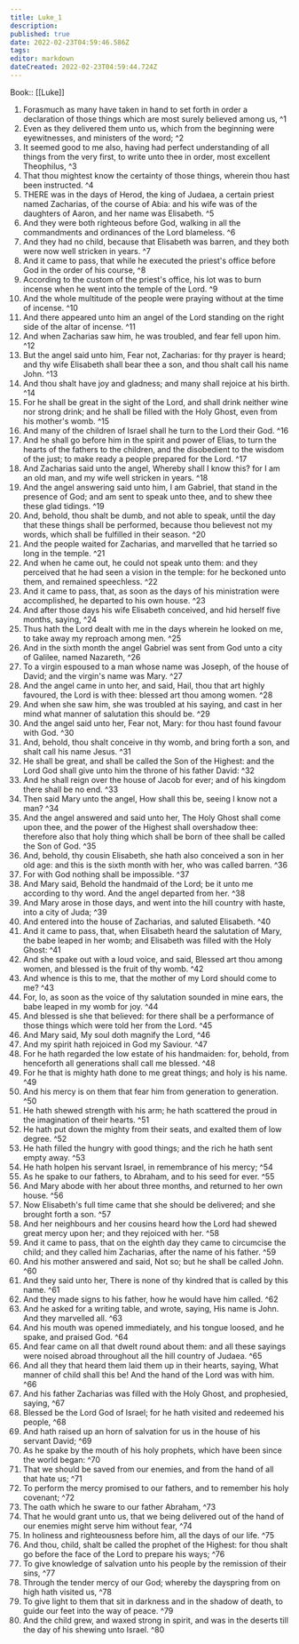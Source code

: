 ```yaml
---
title: Luke_1
description: 
published: true
date: 2022-02-23T04:59:46.586Z
tags: 
editor: markdown
dateCreated: 2022-02-23T04:59:44.724Z
---
```


 Book:: [[Luke]]
 1. Forasmuch as many have taken in hand to set forth in order a declaration of those things which are most surely believed among us, ^1
 2. Even as they delivered them unto us, which from the beginning were eyewitnesses, and ministers of the word; ^2
 3. It seemed good to me also, having had perfect understanding of all things from the very first, to write unto thee in order, most excellent Theophilus, ^3
 4. That thou mightest know the certainty of those things, wherein thou hast been instructed. ^4
 5. THERE was in the days of Herod, the king of Judaea, a certain priest named Zacharias, of the course of Abia: and his wife was of the daughters of Aaron, and her name was Elisabeth. ^5
 6. And they were both righteous before God, walking in all the commandments and ordinances of the Lord blameless. ^6
 7. And they had no child, because that Elisabeth was barren, and they both were now well stricken in years. ^7
 8. And it came to pass, that while he executed the priest's office before God in the order of his course, ^8
 9. According to the custom of the priest's office, his lot was to burn incense when he went into the temple of the Lord. ^9
 10. And the whole multitude of the people were praying without at the time of incense. ^10
 11. And there appeared unto him an angel of the Lord standing on the right side of the altar of incense. ^11
 12. And when Zacharias saw him, he was troubled, and fear fell upon him. ^12
 13. But the angel said unto him, Fear not, Zacharias: for thy prayer is heard; and thy wife Elisabeth shall bear thee a son, and thou shalt call his name John. ^13
 14. And thou shalt have joy and gladness; and many shall rejoice at his birth. ^14
 15. For he shall be great in the sight of the Lord, and shall drink neither wine nor strong drink; and he shall be filled with the Holy Ghost, even from his mother's womb. ^15
 16. And many of the children of Israel shall he turn to the Lord their God. ^16
 17. And he shall go before him in the spirit and power of Elias, to turn the hearts of the fathers to the children, and the disobedient to the wisdom of the just; to make ready a people prepared for the Lord. ^17
 18. And Zacharias said unto the angel, Whereby shall I know this? for I am an old man, and my wife well stricken in years. ^18
 19. And the angel answering said unto him, I am Gabriel, that stand in the presence of God; and am sent to speak unto thee, and to shew thee these glad tidings. ^19
 20. And, behold, thou shalt be dumb, and not able to speak, until the day that these things shall be performed, because thou believest not my words, which shall be fulfilled in their season. ^20
 21. And the people waited for Zacharias, and marvelled that he tarried so long in the temple. ^21
 22. And when he came out, he could not speak unto them: and they perceived that he had seen a vision in the temple: for he beckoned unto them, and remained speechless. ^22
 23. And it came to pass, that, as soon as the days of his ministration were accomplished, he departed to his own house. ^23
 24. And after those days his wife Elisabeth conceived, and hid herself five months, saying, ^24
 25. Thus hath the Lord dealt with me in the days wherein he looked on me, to take away my reproach among men. ^25
 26. And in the sixth month the angel Gabriel was sent from God unto a city of Galilee, named Nazareth, ^26
 27. To a virgin espoused to a man whose name was Joseph, of the house of David; and the virgin's name was Mary. ^27
 28. And the angel came in unto her, and said, Hail, thou that art highly favoured, the Lord is with thee: blessed art thou among women. ^28
 29. And when she saw him, she was troubled at his saying, and cast in her mind what manner of salutation this should be. ^29
 30. And the angel said unto her, Fear not, Mary: for thou hast found favour with God. ^30
 31. And, behold, thou shalt conceive in thy womb, and bring forth a son, and shalt call his name Jesus. ^31
 32. He shall be great, and shall be called the Son of the Highest: and the Lord God shall give unto him the throne of his father David: ^32
 33. And he shall reign over the house of Jacob for ever; and of his kingdom there shall be no end. ^33
 34. Then said Mary unto the angel, How shall this be, seeing I know not a man? ^34
 35. And the angel answered and said unto her, The Holy Ghost shall come upon thee, and the power of the Highest shall overshadow thee: therefore also that holy thing which shall be born of thee shall be called the Son of God. ^35
 36. And, behold, thy cousin Elisabeth, she hath also conceived a son in her old age: and this is the sixth month with her, who was called barren. ^36
 37. For with God nothing shall be impossible. ^37
 38. And Mary said, Behold the handmaid of the Lord; be it unto me according to thy word. And the angel departed from her. ^38
 39. And Mary arose in those days, and went into the hill country with haste, into a city of Juda; ^39
 40. And entered into the house of Zacharias, and saluted Elisabeth. ^40
 41. And it came to pass, that, when Elisabeth heard the salutation of Mary, the babe leaped in her womb; and Elisabeth was filled with the Holy Ghost: ^41
 42. And she spake out with a loud voice, and said, Blessed art thou among women, and blessed is the fruit of thy womb. ^42
 43. And whence is this to me, that the mother of my Lord should come to me? ^43
 44. For, lo, as soon as the voice of thy salutation sounded in mine ears, the babe leaped in my womb for joy. ^44
 45. And blessed is she that believed: for there shall be a performance of those things which were told her from the Lord. ^45
 46. And Mary said, My soul doth magnify the Lord, ^46
 47. And my spirit hath rejoiced in God my Saviour. ^47
 48. For he hath regarded the low estate of his handmaiden: for, behold, from henceforth all generations shall call me blessed. ^48
 49. For he that is mighty hath done to me great things; and holy is his name. ^49
 50. And his mercy is on them that fear him from generation to generation. ^50
 51. He hath shewed strength with his arm; he hath scattered the proud in the imagination of their hearts. ^51
 52. He hath put down the mighty from their seats, and exalted them of low degree. ^52
 53. He hath filled the hungry with good things; and the rich he hath sent empty away. ^53
 54. He hath holpen his servant Israel, in remembrance of his mercy; ^54
 55. As he spake to our fathers, to Abraham, and to his seed for ever. ^55
 56. And Mary abode with her about three months, and returned to her own house. ^56
 57. Now Elisabeth's full time came that she should be delivered; and she brought forth a son. ^57
 58. And her neighbours and her cousins heard how the Lord had shewed great mercy upon her; and they rejoiced with her. ^58
 59. And it came to pass, that on the eighth day they came to circumcise the child; and they called him Zacharias, after the name of his father. ^59
 60. And his mother answered and said, Not so; but he shall be called John. ^60
 61. And they said unto her, There is none of thy kindred that is called by this name. ^61
 62. And they made signs to his father, how he would have him called. ^62
 63. And he asked for a writing table, and wrote, saying, His name is John. And they marvelled all. ^63
 64. And his mouth was opened immediately, and his tongue loosed, and he spake, and praised God. ^64
 65. And fear came on all that dwelt round about them: and all these sayings were noised abroad throughout all the hill country of Judaea. ^65
 66. And all they that heard them laid them up in their hearts, saying, What manner of child shall this be! And the hand of the Lord was with him. ^66
 67. And his father Zacharias was filled with the Holy Ghost, and prophesied, saying, ^67
 68. Blessed be the Lord God of Israel; for he hath visited and redeemed his people, ^68
 69. And hath raised up an horn of salvation for us in the house of his servant David; ^69
 70. As he spake by the mouth of his holy prophets, which have been since the world began: ^70
 71. That we should be saved from our enemies, and from the hand of all that hate us; ^71
 72. To perform the mercy promised to our fathers, and to remember his holy covenant; ^72
 73. The oath which he sware to our father Abraham, ^73
 74. That he would grant unto us, that we being delivered out of the hand of our enemies might serve him without fear, ^74
 75. In holiness and righteousness before him, all the days of our life. ^75
 76. And thou, child, shalt be called the prophet of the Highest: for thou shalt go before the face of the Lord to prepare his ways; ^76
 77. To give knowledge of salvation unto his people by the remission of their sins, ^77
 78. Through the tender mercy of our God; whereby the dayspring from on high hath visited us, ^78
 79. To give light to them that sit in darkness and in the shadow of death, to guide our feet into the way of peace. ^79
 80. And the child grew, and waxed strong in spirit, and was in the deserts till the day of his shewing unto Israel. ^80
